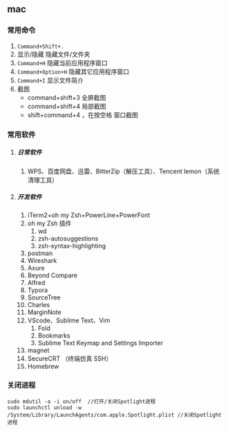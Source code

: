 ## mac

### 常用命令

1. `Command+Shift+.`
2.   显示/隐藏 隐藏文件/文件夹
3. `Command+H` 隐藏当前应用程序窗口
4. `Command+Option+H` 隐藏其它应用程序窗口
5. `Command+I` 显示文件简介
6. 截图
   - command+shift+3 全屏截图
   - command+shift+4 局部截图
   - shift+command+4 ，在按空格  窗口截图 

### 常用软件



1. ##### 日常软件

   1. WPS、百度网盘、迅雷、BitterZip（解压工具）、Tencent lemon（系统清理工具）

2. ##### 开发软件

   1. iTerm2+oh my Zsh+PowerLine+PowerFont
   2. oh my Zsh 插件
      1. wd
      2. zsh-autosuggestions 
      3. zsh-syntax-highlighting
   3. postman
   4. Wireshark
   5. Axure
   6. Beyond Compare
   7. Alfred 
   8. Typora
   9. SourceTree
   10. Charles
   11. MarginNote
   12. VScode、Sublime Text、Vim
       1. Fold
       2. Bookmarks
       3. Sublime Text Keymap and Settings Importer
   13. magnet
   14. SecureCRT （终端仿真 SSH）
   15. Homebrew 

### 关闭进程

```
sudo mdutil -a -i on/off  //打开/关闭Spotlight进程
sudo launchctl unload -w /System/Library/LaunchAgents/com.apple.Spotlight.plist //关闭Spotlight进程
```





